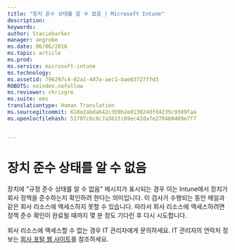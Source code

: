 ```yaml
---
title: "장치 준수 상태를 알 수 없음 | Microsoft Intune"
description: 
keywords: 
author: Staciebarker
manager: angrobe
ms.date: 06/06/2016
ms.topic: article
ms.prod: 
ms.service: microsoft-intune
ms.technology: 
ms.assetid: 796297c4-02a1-4d7a-aec1-bae63727ffd3
ROBOTS: noindex,nofollow
ms.reviewer: chrisgre
ms.suite: ems
translationtype: Human Translation
ms.sourcegitcommit: 618e2abda642c3b9b2e813824dfd4235c9309faa
ms.openlocfilehash: 51f07c6c8c7a361fc69ec42da7e270460489e7f7


---
```



# 장치 준수 상태를 알 수 없음

장치에 "규정 준수 상태를 알 수 없음" 메시지가 표시되는 경우 이는 Intune에서 장치가 회사 정책을 준수하는지 확인하려 한다는 의미입니다. 이 검사가 수행되는 동안 메일과 같은 회사 리소스에 액세스하지 못할 수 있습니다. 따라서 회사 리소스에 액세스하려면 정책 준수 확인이 완료될 때까지 몇 분 정도 기다린 후 다시 시도합니다.

회사 리소스에 액세스할 수 없는 경우 IT 관리자에게 문의하세요. IT 관리자의 연락처 정보는 [회사 포털 웹 사이트](http://portal.manage.microsoft.com)를 참조하세요.



<!--HONumber=Jul16_HO4-->


